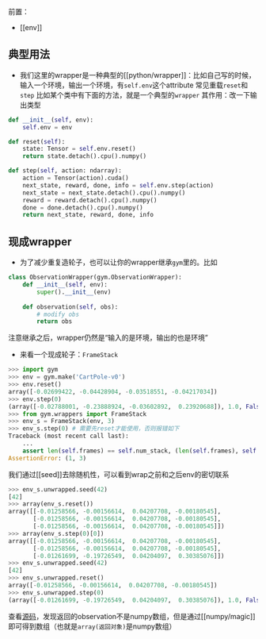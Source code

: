 前置：
- [[env]]

## 典型用法
- 我们这里的wrapper是一种典型的[[python/wrapper]]：比如自己写的时候，输入一个环境，输出一个环境，有`self.env`这个attribute
常见重载`reset`和`step`
比如某个类中有下面的方法，就是一个典型的`wrapper`
其作用：改一下输出类型
```python
def __init__(self, env):
    self.env = env

def reset(self):
    state: Tensor = self.env.reset()
    return state.detach().cpu().numpy()

def step(self, action: ndarray):
    action = Tensor(action).cuda()
    next_state, reward, done, info = self.env.step(action)
    next_state = next_state.detach().cpu().numpy()
    reward = reward.detach().cpu().numpy()
    done = done.detach().cpu().numpy()
    return next_state, reward, done, info
```
## 现成wrapper
- 为了减少重复造轮子，也可以让你的wrapper继承`gym`里的。比如
```python
class ObservationWrapper(gym.ObservationWrapper):
    def __init__(self, env):
        super().__init__(env)
    
    def observation(self, obs):
        # modify obs
        return obs
```
注意继承之后，wrapper仍然是“输入的是环境，输出的也是环境”
- 来看一个现成轮子：`FrameStack`
```python
>>> import gym
>>> env = gym.make('CartPole-v0')
>>> env.reset()
array([-0.02699422, -0.04428904, -0.03518551, -0.04217034])
>>> env.step(0)
(array([-0.02788001, -0.23888924, -0.03602892,  0.23920688]), 1.0, False, {})
>>> from gym.wrappers import FrameStack
>>> env_s = FrameStack(env, 3)
>>> env_s.step(0) # 需要先reset才能使用，否则报错如下
Traceback (most recent call last):
    ...
    assert len(self.frames) == self.num_stack, (len(self.frames), self.num_stack)
AssertionError: (1, 3)
```
我们通过[[seed]]去除随机性，可以看到wrap之前和之后env的密切联系
```python
>>> env_s.unwrapped.seed(42)
[42]
>>> array(env_s.reset())
array([[-0.01258566, -0.00156614,  0.04207708, -0.00180545],
       [-0.01258566, -0.00156614,  0.04207708, -0.00180545],
       [-0.01258566, -0.00156614,  0.04207708, -0.00180545]])
>>> array(env_s.step(0)[0])
array([[-0.01258566, -0.00156614,  0.04207708, -0.00180545],
       [-0.01258566, -0.00156614,  0.04207708, -0.00180545],
       [-0.01261699, -0.19726549,  0.04204097,  0.30385076]])
>>> env_s.unwrapped.seed(42)
[42]
>>> env_s.unwrapped.reset()
array([-0.01258566, -0.00156614,  0.04207708, -0.00180545])
>>> env_s.unwrapped.step(0)
(array([-0.01261699, -0.19726549,  0.04204097,  0.30385076]), 1.0, False, {})
```
查看[源码](https://github.com/openai/gym/blob/master/gym/wrappers/frame_stack.py)，发现返回的observation不是numpy数组，但是通过[[numpy/magic]]即可得到数组（也就是`array(返回对象)`是numpy数组）